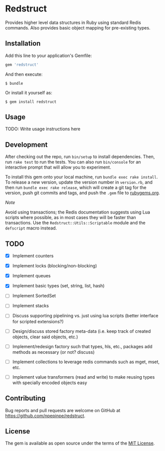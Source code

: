 # Redstruct

Provides higher level data structures in Ruby using standard Redis commands. Also provides basic object mapping for pre-existing types.

## Installation

Add this line to your application's Gemfile:

```ruby
gem 'redstruct'
```

And then execute:

    $ bundle

Or install it yourself as:

    $ gem install redstruct

## Usage

TODO: Write usage instructions here

## Development

After checking out the repo, run `bin/setup` to install dependencies. Then, run `rake test` to run the tests. You can also run `bin/console` for an interactive prompt that will allow you to experiment.

To install this gem onto your local machine, run `bundle exec rake install`. To release a new version, update the version number in `version.rb`, and then run `bundle exec rake release`, which will create a git tag for the version, push git commits and tags, and push the `.gem` file to [rubygems.org](https://rubygems.org).

*Note*

Avoid using transactions; the Redis documentation suggests using Lua scripts where possible, as in most cases they will be faster than transactions. Use the `Redstruct::Utils::Scriptable` module and the `defscript` macro instead.

## TODO

- [x] Implement counters
- [x] Implement locks (blocking/non-blocking)
- [x] Implement queues
- [x] Implement basic types (set, string, list, hash)
- [ ] Implement SortedSet
- [ ] Implement stacks
- [ ] Discuss supporting pipelining vs. just using lua scripts (better interface for scripted extensions?)
- [ ] Design/discuss stored factory meta-data (i.e. keep track of created objects, clear said objects, etc.)
- [ ] Implement/redesign factory such that types, hls, etc., packages add methods as necessary (or not? discuss)
- [ ] Implement collections to leverage redis commands such as mget, mset, etc.
- [ ] Implement value transformers (read and write) to make reusing types with specially encoded objects easy


## Contributing

Bug reports and pull requests are welcome on GitHub at https://github.com/npepinpe/redstruct.


## License

The gem is available as open source under the terms of the [MIT License](http://opensource.org/licenses/MIT).
